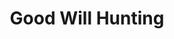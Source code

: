 ---
category: favorites
type: movies

title: Good Will Hunting
author-first: Gus 
author-last: Van Sant
description: This is the description...
thumb: good-will-hunting.png
link: http://a.co/dndc6dj
---